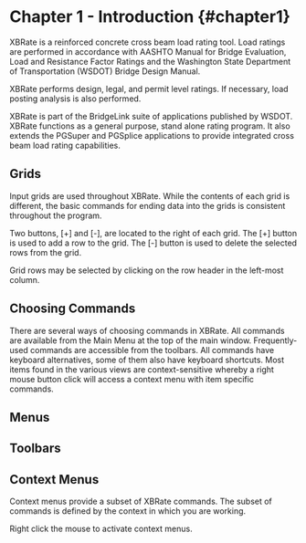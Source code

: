 Chapter 1 - Introduction {#chapter1}
==============================================

XBRate is a reinforced concrete cross beam load rating tool. Load ratings are performed in accordance with AASHTO Manual for Bridge Evaluation, Load and Resistance
Factor Ratings and the Washington State Department of Transportation (WSDOT) Bridge Design Manual.


XBRate performs design, legal, and permit level ratings. If necessary, load posting analysis is also performed.


XBRate is part of the BridgeLink suite of applications published by WSDOT. XBRate functions as a general purpose, stand alone rating program. It also extends the PGSuper
and PGSplice applications to provide integrated cross beam load rating capabilities.

## Grids
Input grids are used throughout XBRate. While the contents of each grid is different, the basic commands for ending data into the grids is consistent throughout the program.


Two buttons, [+] and [-], are located to the right of each grid. The [+] button is used to add a row to the grid. The [-] button is used to delete the selected rows from the
grid.


Grid rows may be selected by clicking on the row header in the left-most column.

## Choosing Commands
There are several ways of choosing commands in XBRate. All commands are available from the Main Menu at the top of the main window. Frequently-used commands are accessible
from the toolbars. All commands have keyboard alternatives, some of them also have keyboard shortcuts. Most items found in the various views are context-sensitive whereby
a right mouse button click will access a context menu with item specific commands.

## Menus

## Toolbars

## Context Menus
Context menus provide a subset of XBRate commands. The subset of commands is defined by the context in which you are working.


Right click the mouse to activate context menus.